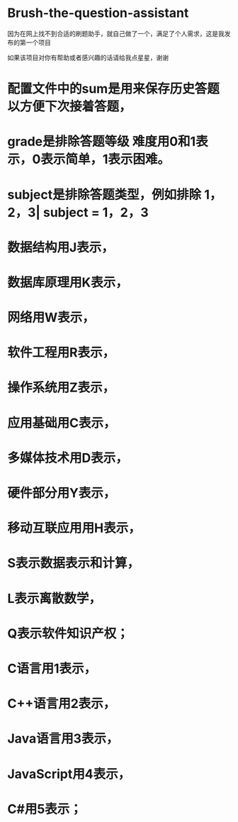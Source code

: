 # Brush-the-question-assistant
因为在网上找不到合适的刷题助手，就自己做了一个，满足了个人需求，这是我发布的第一个项目

如果该项目对你有帮助或者感兴趣的话请给我点星星，谢谢

# 配置文件中的sum是用来保存历史答题以方便下次接着答题，

# grade是排除答题等级  难度用0和1表示，0表示简单，1表示困难。

# subject是排除答题类型，例如排除 1，2，3|  subject = 1，2，3
# 数据结构用J表示，
# 数据库原理用K表示，
# 网络用W表示，
# 软件工程用R表示，
# 操作系统用Z表示，
# 应用基础用C表示，
# 多媒体技术用D表示，
# 硬件部分用Y表示，
# 移动互联应用用H表示，
# S表示数据表示和计算，
# L表示离散数学，
# Q表示软件知识产权；
# C语言用1表示，
# C++语言用2表示，
# Java语言用3表示，
# JavaScript用4表示，
# C#用5表示；
